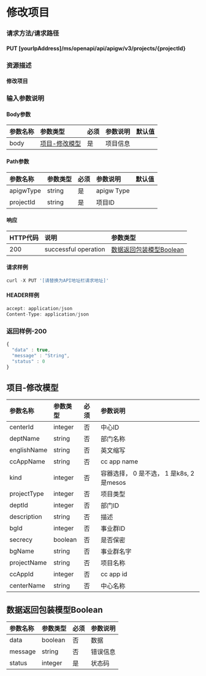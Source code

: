 # 修改项目

### 请求方法/请求路径

#### PUT  [yourIpAddress]/ms/openapi/api/apigw/v3/projects/{projectId}

### 资源描述

#### 修改项目

### 输入参数说明

#### Body参数

| 参数名称 | 参数类型 | 必须 | 参数说明 | 默认值 |
| :--- | :--- | :--- | :--- | :--- |
| body | [项目-修改模型]() | 是 | 项目信息 |  |

#### Path参数

| 参数名称 | 参数类型 | 必须 | 参数说明 | 默认值 |
| :--- | :--- | :--- | :--- | :--- |
| apigwType | string | 是 | apigw Type |  |
| projectId | string | 是 | 项目ID |  |

#### 响应

| HTTP代码 | 说明 | 参数类型 |
| :--- | :--- | :--- |
| 200 | successful operation | [数据返回包装模型Boolean]() |

#### 请求样例

```javascript
curl -X PUT '[请替换为API地址栏请求地址]'
```

#### HEADER样例

```javascript
accept: application/json
Content-Type: application/json
```

### 返回样例-200

```javascript
{
  "data" : true,
  "message" : "String",
  "status" : 0
}
```

## 项目-修改模型

| 参数名称 | 参数类型 | 必须 | 参数说明 |
| :--- | :--- | :--- | :--- |
| centerId | integer | 否 | 中心ID |
| deptName | string | 否 | 部门名称 |
| englishName | string | 否 | 英文缩写 |
| ccAppName | string | 否 | cc app name |
| kind | integer | 否 | 容器选择， 0 是不选， 1 是k8s, 2 是mesos |
| projectType | integer | 否 | 项目类型 |
| deptId | integer | 否 | 部门ID |
| description | string | 否 | 描述 |
| bgId | integer | 否 | 事业群ID |
| secrecy | boolean | 否 | 是否保密 |
| bgName | string | 否 | 事业群名字 |
| projectName | string | 否 | 项目名称 |
| ccAppId | integer | 否 | cc app id |
| centerName | string | 否 | 中心名称 |

## 数据返回包装模型Boolean

| 参数名称 | 参数类型 | 必须 | 参数说明 |
| :--- | :--- | :--- | :--- |
| data | boolean | 否 | 数据 |
| message | string | 否 | 错误信息 |
| status | integer | 是 | 状态码 |

